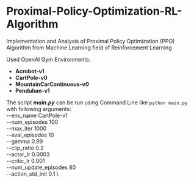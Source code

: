 # Proximal-Policy-Optimization-RL-Algorithm
 Implementation and Analysis of Proximal Policy Optimization (PPO) Algorithm from Machine Learning field of Reinforcement Learning
 
 Used OpenAI Gym Environments:
 - **Acrobot-v1**
 - **CartPole-v0**
 - **MountainCarContinuous-v0**
 - **Pendulum-v1**

The script **_main.py_** can be run using Command Line like `python main.py` with following arguments: \
--env_name CartPole-v1 \
--num_episodes 100 \
--max_iter 1000 \
--eval_episodes 10 \
--gamma 0.99 \
--clip_ratio 0.2 \
--actor_lr 0.0003 \
--critic_lr 0.001 \
--num_update_episodes 80 \
--action_std_init 0.1 \
